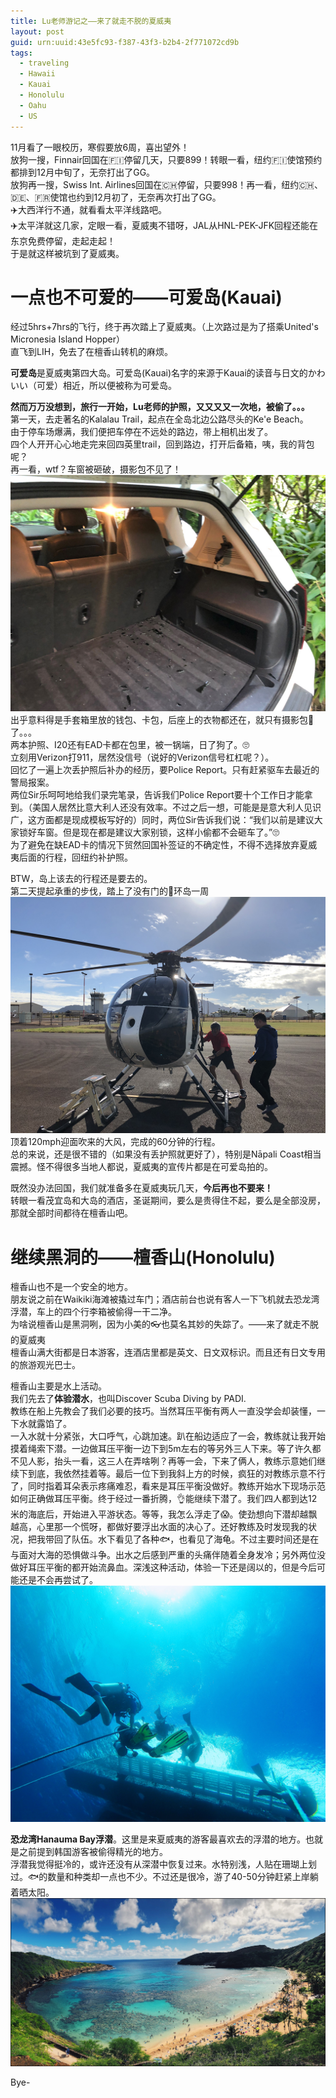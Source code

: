 ```yaml
---
title: Lu老师游记之——来了就走不脱的夏威夷
layout: post
guid: urn:uuid:43e5fc93-f387-43f3-b2b4-2f771072cd9b
tags:
  - traveling
  - Hawaii
  - Kauai
  - Honolulu
  - Oahu
  - US
---
```


11月看了一眼校历，寒假要放6周，喜出望外！  
放狗一搜，Finnair回国在🇫🇮停留几天，只要899！转眼一看，纽约🇫🇮使馆预约都排到12月中旬了，无奈打出了GG。  
放狗再一搜，Swiss Int. Airlines回国在🇨🇭停留，只要998！再一看，纽约🇨🇭、🇩🇪、🇫🇷使馆也约到12月初了，无奈再次打出了GG。  
✈️大西洋行不通，就看看太平洋线路吧。  
✈️太平洋就这几家，定眼一看，夏威夷不错呀，JAL从HNL-PEK-JFK回程还能在东京免费停留，走起走起！  
于是就这样被坑到了夏威夷。  

# 一点也不可爱的——可爱岛(Kauai)
经过5hrs+7hrs的飞行，终于再次踏上了夏威夷。（上次路过是为了搭乘United's Micronesia Island Hopper）  
直飞到LIH，免去了在檀香山转机的麻烦。  
  
**可爱岛**是夏威夷第四大岛。可爱岛(Kauai)名字的来源于Kauai的读音与日文的かわいい（可爱）相近，所以便被称为可爱岛。  

**然而万万没想到，旅行一开始，Lu老师的护照，又又又又一次地，被偷了。。。**  
第一天，去走著名的Kalalau Trail，起点在全岛北边公路尽头的Ke'e Beach。  
由于停车场爆满，我们便把车停在不远处的路边，带上相机出发了。  
四个人开开心心地走完来回四英里trail，回到路边，打开后备箱，咦，我的背包呢？  
再一看，wtf？车窗被砸破，摄影包不见了！  
![fk](/media/files/2017/12/27/IMG_0133.jpg)
出乎意料得是手套箱里放的钱包、卡包，后座上的衣物都还在，就只有摄影包👋了。。。  
两本护照、I20还有EAD卡都在包里，被一锅端，日了狗了。🙄  
立刻用Verizon打911，居然没信号（说好的Verizon信号杠杠呢？）。  
回忆了一遍上次丢护照后补办的经历，要Police Report。只有赶紧驱车去最近的警局报案。  
两位Sir乐呵呵地给我们录完笔录，告诉我们Police Report要十个工作日才能拿到。（美国人居然比意大利人还没有效率。不过之后一想，可能是是意大利人见识广，这方面都是现成模板写好的）同时，两位Sir告诉我们说：“我们以前是建议大家锁好车窗。但是现在都是建议大家别锁，这样小偷都不会砸车了。”🙄  
为了避免在缺EAD卡的情况下贸然回国补签证的不确定性，不得不选择放弃夏威夷后面的行程，回纽约补护照。  

BTW，岛上该去的行程还是要去的。  
第二天提起承重的步伐，踏上了没有门的🚁环岛一周
![helicopter](/media/files/2017/12/27/IMG_0004.jpg)
顶着120mph迎面吹来的大风，完成的60分钟的行程。  
总的来说，还是很不错的（如果没有丢护照就更好了），特别是Nāpali Coast相当震撼。怪不得很多当地人都说，夏威夷的宣传片都是在可爱岛拍的。  
  
既然没办法回国，我们就准备多在夏威夷玩几天，**今后再也不要来！**  
转眼一看茂宜岛和大岛的酒店，圣诞期间，要么是贵得住不起，要么是全部没房，那就全部时间都待在檀香山吧。  
  
# 继续黑洞的——檀香山(Honolulu)  
檀香山也不是一个安全的地方。  
朋友说之前在Waikiki海滩被撬过车门；酒店前台也说有客人一下飞机就去恐龙湾浮潜，车上的四个行李箱被偷得一干二净。  
为啥说檀香山是黑洞咧，因为小美的👓也莫名其妙的失踪了。——来了就走不脱的夏威夷  
檀香山满大街都是日本游客，连酒店里都是英文、日文双标识。而且还有日文专用的旅游观光巴士。  
  
檀香山主要是水上活动。  
我们先去了**体验潜水**，也叫Discover Scuba Diving by PADI.  
教练在船上先教会了我们必要的技巧。当然耳压平衡有两人一直没学会却装懂，一下水就露馅了。  
一入水就十分紧张，大口呼气，心跳加速。趴在船边适应了一会，教练就让我开始摸着绳索下潜。一边做耳压平衡一边下到5m左右的等另外三人下来。等了许久都不见人影，抬头一看，这三人在弄啥咧？再等一会，下来了俩人，教练示意她们继续下到底，我依然挂着等。最后一位下到我斜上方的时候，疯狂的对教练示意不行了，同时指着耳朵表示疼痛难忍，看来是耳压平衡没做好。教练开始水下现场示范如何正确做耳压平衡。终于经过一番折腾，👌能继续下潜了。我们四人都到达12米的海底后，开始进入平游状态。等等，我怎么浮走了😱。使劲想向下潜却越飘越高，心里那一个慌呀，都做好要浮出水面的决心了。还好教练及时发现我的状况，把我带回了队伍。水下看见了各种🐟，也看见了海龟。不过主要时间还是在与面对大海的恐惧做斗争。出水之后感到严重的头痛伴随着全身发冷；另外两位没做好耳压平衡的都开始流鼻血。深浅这种活动，体验一下还是阔以的，但是今后可能还是不会再尝试了。
[![dive](/media/files/2017/12/27/dive.jpg)](https://www.instagram.com/p/BdCKv7TnF6M/)
  

**恐龙湾Hanauma Bay浮潜**。这里是来夏威夷的游客最喜欢去的浮潜的地方。也就是之前提到韩国游客被偷得精光的地方。  
浮潜我觉得挺冷的，或许还没有从深潜中恢复过来。水特别浅，人贴在珊瑚上划过。🐟的数量和种类却一点也不少。不过还是很冷，游了40-50分钟赶紧上岸躺着晒太阳。  
[![bay](/media/files/2017/12/27/bay.jpg)](https://www.instagram.com/p/BdHFuvmHVhc/)

Bye-
